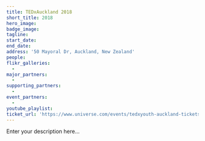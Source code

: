 ```yaml
---
title: TEDxAuckland 2018
short_title: 2018
hero_image:
badge_image:
tagline:
start_date:
end_date:
address: '50 Mayoral Dr, Auckland, New Zealand'
people:
flikr_galleries:
  -
major_partners:
  -
supporting_partners:
  -
event_partners:
  -
youtube_playlist:
ticket_url: 'https://www.universe.com/events/tedxyouth-auckland-tickets-auckland-C4ZGY0'
---
```


Enter your description here...
